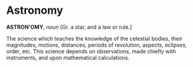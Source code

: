 # Astronomy

**ASTRON'OMY**, _noun_ \[Gr. a star, and a law or rule.\]

The science which teaches the knowledge of the celestial bodies, their magnitudes, motions, distances, periods of revolution, aspects, eclipses, order, etc. This science depends on observations, made chiefly with instruments, and upon mathematical calculations.